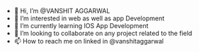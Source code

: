- 👋 Hi, I’m @VANSHIT AGGARWAL
- 👀 I’m interested in web as well as app Development
- 🌱 I’m currently learning IOS App Development
- 💞️ I’m looking to collaborate on any project related to the field
- 📫 How to reach me on linked in @vanshitaggarwal

<!---
VA0307/VA0307 is a ✨ special ✨ repository because its `README.md` (this file) appears on your GitHub profile.
You can click the Preview link to take a look at your changes.
--->
